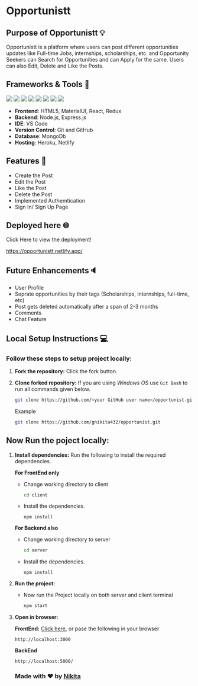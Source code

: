 # Opportunistt

## Purpose of Opportunistt 💡
Opportunistt is a platform where users can post different opportunities updates like Full-time Jobs, internships, scholarships, etc. and Opportunity Seekers can Search for Opportunities and can Apply for the same. Users can also Edit, Delete and Like the Posts.
<!-- Tired of switching apps and end up wasting time? here's Opportunistt all kind of Jobs at one place. Here you can Post Job Updates and also can Find Job updates and Apply.
The main motto of this app is to
Many of the times we have to keep watch on different sites like linkden, Discord, Telegram, some Youtube Channels for any kind of job updates and we also share them on other social media platforms. But Opportunistt is the one place where anyone can post a job, scholarship, internship, etc updates and anyone can find relevent jobs for them and Apply for the same. Work for the comunity here by posting job openings and help each other to grow. -->

## Frameworks & Tools 🧰

<img src="https://img.shields.io/badge/javascript%20-%23323330.svg?&style=for-the-badge&logo=javascript&logoColor=%23F7DF1E"/>  <img src="https://img.shields.io/badge/Material--UI-0081CB?style=for-the-badge&logo=material-ui&logoColor=white"/>  <img src ="https://img.shields.io/badge/MongoDB-%234ea94b.svg?&style=for-the-badge&logo=mongodb&logoColor=white"/>  <img src="https://img.shields.io/badge/express.js%20-%23404d59.svg?&style=for-the-badge"/>  <img src="https://img.shields.io/badge/%20React-blue?style=for-the-badge&logo=React" >  <img src="https://img.shields.io/badge/node.js%20-%2343853D.svg?&style=for-the-badge&logo=node.js&logoColor=white"/>  <img src="https://img.shields.io/badge/Netlify-00C7B7?style=for-the-badge&logo=netlify&logoColor=white"/>  <img src="https://img.shields.io/badge/heroku%20-%23430098.svg?&style=for-the-badge&logo=heroku&logoColor=white"/> 

- **Frontend**: HTML5, MaterialUI, React, Redux
- **Backend**: Node.js, Express.js
- **IDE**: VS Code
- **Version Control**: Git and GitHub
- **Database**: MongoDb
- **Hosting**: Heroku, Netlify

## Features 📖

- Create the Post
- Edit the Post
- Like the Post
- Delete the Post
- Implemented Authemtication
- Sign In/ Sign Up Page

## Deployed here 🌐
Click Here to view the deployment!

https://opportunistt.netlify.app/

## Future Enhancements🔈
- User Profile
- Seprate opportunities by their tags (Scholarships, internships, full-time, etc)
- Post gets deleted automatically after a span of 2-3 months
- Comments
- Chat Feature

## Local Setup Instructions 💻

### Follow these steps to setup project locally:
1. **Fork the repository:** Click the fork button.

2. **Clone forked repository:** If you are using *Windows OS* use `Git Bash` to run all commands given below.
    ```bash
    git clone https://github.com/<your GitHub user name>/opportunist.git
    ```
    Example
    ```bash
    git clone https://github.com/gnikita432/opportunist.git
    ```
    
## Now Run the poject locally:

1. **Install dependencies:** Run the following to install the required dependencies.
    
    **For FrontEnd only** 
    - Change working directory to client
        ```bash
        cd client
        ```
    - Install the dependencies.  
        ```node
        npm install
        ```
    **For Backend also** 
    - Change working directory to server
        ```bash
        cd server
        ```
    - Install the dependencies.  
        ```node
        npm install
        ```
2. **Run the project:** 
    - Now run the Project locally on both server and client terminal
        ```bash
        npm start
        ```
3. **Open in browser:** 

     **FrontEnd:** 
 [Click here](http://localhost:3000), or pase the following in your browser
    ```text
    http://localhost:3000
    ```
    **BackEnd**
     ```text
    http://localhost:5000/
    ```
    
    
    ### Made with ♥ by [Nikita](https://gnikita432.github.io/portfolio-website/)
    
